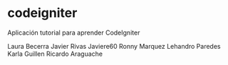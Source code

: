 # codeigniter
Aplicación tutorial para aprender CodeIgniter

Laura Becerra
Javier Rivas
Javiere60
Ronny Marquez
Lehandro Paredes
Karla Guillen
Ricardo Araguache
